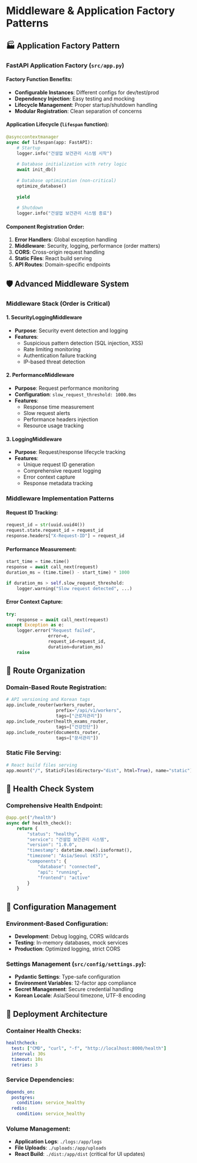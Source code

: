 # Middleware & Application Factory Patterns

## 🏭 Application Factory Pattern

### **FastAPI Application Factory** (`src/app.py`)

#### **Factory Function Benefits**:
- **Configurable Instances**: Different configs for dev/test/prod
- **Dependency Injection**: Easy testing and mocking
- **Lifecycle Management**: Proper startup/shutdown handling
- **Modular Registration**: Clean separation of concerns

#### **Application Lifecycle** (`lifespan` function):
```python
@asynccontextmanager
async def lifespan(app: FastAPI):
    # Startup
    logger.info("건설업 보건관리 시스템 시작")
    
    # Database initialization with retry logic
    await init_db()
    
    # Database optimization (non-critical)
    optimize_database()
    
    yield
    
    # Shutdown
    logger.info("건설업 보건관리 시스템 종료")
```

#### **Component Registration Order**:
1. **Error Handlers**: Global exception handling
2. **Middleware**: Security, logging, performance (order matters)
3. **CORS**: Cross-origin request handling
4. **Static Files**: React build serving
5. **API Routes**: Domain-specific endpoints

## 🛡️ Advanced Middleware System

### **Middleware Stack** (Order is Critical)

#### **1. SecurityLoggingMiddleware**
- **Purpose**: Security event detection and logging
- **Features**: 
  - Suspicious pattern detection (SQL injection, XSS)
  - Rate limiting monitoring
  - Authentication failure tracking
  - IP-based threat detection

#### **2. PerformanceMiddleware**
- **Purpose**: Request performance monitoring
- **Configuration**: `slow_request_threshold: 1000.0ms`
- **Features**:
  - Response time measurement
  - Slow request alerts
  - Performance headers injection
  - Resource usage tracking

#### **3. LoggingMiddleware**
- **Purpose**: Request/response lifecycle tracking
- **Features**:
  - Unique request ID generation
  - Comprehensive request logging
  - Error context capture
  - Response metadata tracking

### **Middleware Implementation Patterns**

#### **Request ID Tracking**:
```python
request_id = str(uuid.uuid4())
request.state.request_id = request_id
response.headers["X-Request-ID"] = request_id
```

#### **Performance Measurement**:
```python
start_time = time.time()
response = await call_next(request)
duration_ms = (time.time() - start_time) * 1000

if duration_ms > self.slow_request_threshold:
    logger.warning("Slow request detected", ...)
```

#### **Error Context Capture**:
```python
try:
    response = await call_next(request)
except Exception as e:
    logger.error("Request failed", 
                error=e, 
                request_id=request_id,
                duration=duration_ms)
    raise
```

## 🔄 Route Organization

### **Domain-Based Route Registration**:
```python
# API versioning and Korean tags
app.include_router(workers_router, 
                   prefix="/api/v1/workers", 
                   tags=["근로자관리"])
app.include_router(health_exams_router, 
                   tags=["건강진단"])
app.include_router(documents_router, 
                   tags=["문서관리"])
```

### **Static File Serving**:
```python
# React build files serving
app.mount("/", StaticFiles(directory="dist", html=True), name="static")
```

## 🏥 Health Check System

### **Comprehensive Health Endpoint**:
```python
@app.get("/health")
async def health_check():
    return {
        "status": "healthy",
        "service": "건설업 보건관리 시스템",
        "version": "1.0.0",
        "timestamp": datetime.now().isoformat(),
        "timezone": "Asia/Seoul (KST)",
        "components": {
            "database": "connected",
            "api": "running", 
            "frontend": "active"
        }
    }
```

## 🔧 Configuration Management

### **Environment-Based Configuration**:
- **Development**: Debug logging, CORS wildcards
- **Testing**: In-memory databases, mock services
- **Production**: Optimized logging, strict CORS

### **Settings Management** (`src/config/settings.py`):
- **Pydantic Settings**: Type-safe configuration
- **Environment Variables**: 12-factor app compliance
- **Secret Management**: Secure credential handling
- **Korean Locale**: Asia/Seoul timezone, UTF-8 encoding

## 🚀 Deployment Architecture

### **Container Health Checks**:
```yaml
healthcheck:
  test: ["CMD", "curl", "-f", "http://localhost:8000/health"]
  interval: 30s
  timeout: 10s
  retries: 3
```

### **Service Dependencies**:
```yaml
depends_on:
  postgres:
    condition: service_healthy
  redis:
    condition: service_healthy
```

### **Volume Management**:
- **Application Logs**: `./logs:/app/logs`
- **File Uploads**: `./uploads:/app/uploads`
- **React Build**: `./dist:/app/dist` (critical for UI updates)
